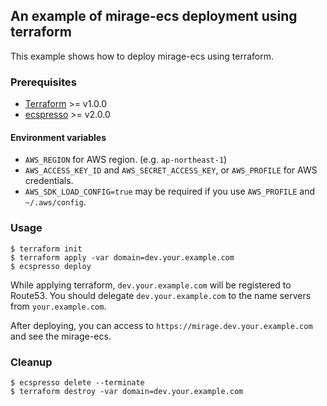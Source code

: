 ## An example of mirage-ecs deployment using terraform

This example shows how to deploy mirage-ecs using terraform.

### Prerequisites

- [Terraform](https://www.terraform.io/) >= v1.0.0
- [ecspresso](https://github.com/kayac/ecspresso) >= v2.0.0

#### Environment variables

- `AWS_REGION` for AWS region. (e.g. `ap-northeast-1`)
- `AWS_ACCESS_KEY_ID` and `AWS_SECRET_ACCESS_KEY`, or `AWS_PROFILE` for AWS credentials.
- `AWS_SDK_LOAD_CONFIG=true` may be required if you use `AWS_PROFILE` and `~/.aws/config`.

### Usage

```console
$ terraform init
$ terraform apply -var domain=dev.your.example.com
$ ecspresso deploy
```

While applying terraform, `dev.your.example.com` will be registered to Route53.
You should delegate `dev.your.example.com` to the name servers from `your.example.com`.

After deploying, you can access to `https://mirage.dev.your.example.com` and see the mirage-ecs.

### Cleanup

```console
$ ecspresso delete --terminate
$ terraform destroy -var domain=dev.your.example.com
```
